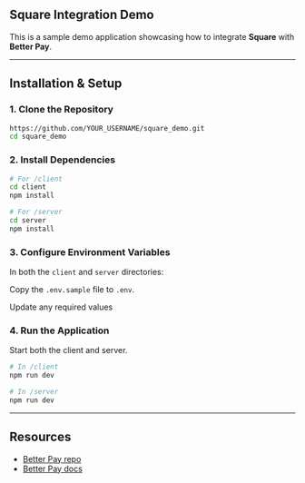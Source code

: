 ## Square Integration Demo

This is a sample demo application showcasing how to integrate **Square** with **Better Pay**.

---

## Installation & Setup

### 1. Clone the Repository

```bash
https://github.com/YOUR_USERNAME/square_demo.git
cd square_demo
```

### 2. Install Dependencies

```bash
# For /client 
cd client
npm install

# For /server
cd server
npm install

```

### 3. Configure Environment Variables

In both the `client` and `server` directories:

Copy the `.env.sample` file to `.env`.

Update any required values 


### 4.  Run the Application
Start both the client and server. 

```bash
# In /client
npm run dev

# In /server
npm run dev

```

---

## Resources
- [Better Pay repo](https://github.com/Muhammad-Owais-Warsi/Better-Pay)
- [Better Pay docs](https://better-pay.gitbook.io/better-pay)
